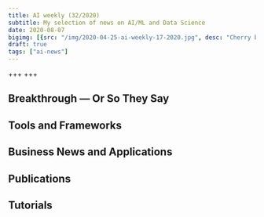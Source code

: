 ```yaml
---
title: AI weekly (32/2020)
subtitle: My selection of news on AI/ML and Data Science
date: 2020-08-07
bigimg: [{src: "/img/2020-04-25-ai-weekly-17-2020.jpg", desc: "Cherry blossom (Berlin 2020)"}]
draft: true
tags: ["ai-news"]
---
```



+++ +++


 
<!--more-->



## Breakthrough &mdash; Or So They Say

 


## Tools and Frameworks
 



## Business News and Applications




## Publications




## Tutorials
